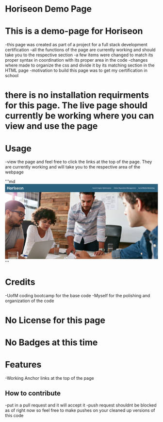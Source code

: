 # Horiseon Demo Page

# This is a demo-page for Horiseon

-this page was created as part of a project for a full stack development certification
-all the functions of the page are  currently working and should take you to the respective section
-a few items were changed to match its proper syntax in coordination with its proper area in the code
-changes where made to organize the css and divide it by its matching section in the HTML page
-motivation to build this page was to get my certification in school

# there is no installation requirments for this page. The live page should currently be working where you can view and use the page

# Usage
-view the page and feel free to click the links at the top of the page. They are currently working and will take you to the respective area of the webpage

'''md
![alt text](assets/images/Horiseon%20Screenshot.png)
'''

# Credits
-UofM coding bootcamp for the base code
-Myself for the polishing and organization of the code

# No License for this page

# No Badges at this time

# Features
-Working Anchor links at the top of the page

## How to contribute
-put in a pull request and it will accept it
-push request shouldnt be blocked as of right now so feel free to make pushes on your cleaned up versions of this code
